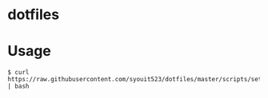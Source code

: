 # dotfiles

# Usage
```
$ curl https://raw.githubusercontent.com/syouit523/dotfiles/master/scripts/setup.sh | bash
```
